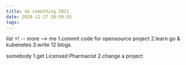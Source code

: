 ```yaml
---
title: do something 2021
date: 2020-12-27 18:59:55
tags:
---
```


list
<! -- more -->
me
1.commit code for opensource project
2.learn go & kubenetes
3.write 12 blogs

somebody
1.get Licensed Pharmacist
2.change a project